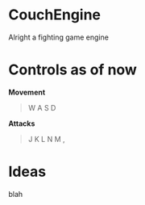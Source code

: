 # CouchEngine
Alright a fighting game engine

# Controls as of now 

**Movement**
> W A S D 

**Attacks**
> J K L N M ,

# Ideas
blah